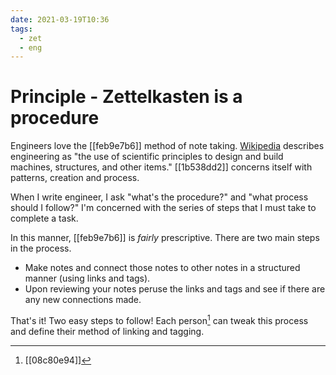 ```yaml
---
date: 2021-03-19T10:36
tags:
  - zet
  - eng
---
```


# Principle - Zettelkasten is a procedure

Engineers love the [[feb9e7b6]] method of note taking.
[Wikipedia](https://en.wikipedia.org/wiki/Engineering) describes engineering as
"the use of scientific principles to design and build machines, structures, and
other items." [[1b538dd2]] concerns itself with patterns, creation and
process.

When I write engineer, I ask "what's the procedure?" and "what process should I
follow?" I'm concerned with the series of steps that I must take to complete a
task.

In this manner, [[feb9e7b6]] is _fairly_ prescriptive. There are two main
steps in the process.
* Make notes and connect those notes to other notes in a structured manner
  (using links and tags).
* Upon reviewing your notes peruse the links and tags and see if there are any
  new connections made.

That's it! Two easy steps to follow! Each person[^me] can tweak this process and
define their method of linking and tagging.


[^me]: [[08c80e94]]
